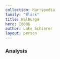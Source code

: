 ```yaml
---
collection: Harrypedia
family: "Black"
title: Walburga
hero: I0006
author: Luke Schierer
layout: person
---
```



### Analysis

